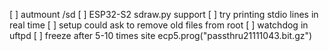 [ ] autmount /sd
[ ] ESP32-S2 sdraw.py support
[ ] try printing stdio lines in real time
[ ] setup could ask to remove old files from root
[ ] watchdog in uftpd
[ ] freeze after 5-10 times site ecp5.prog(\"passthru21111043.bit.gz\")
